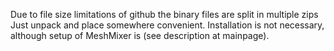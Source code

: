 Due to file size limitations of github the binary files are split in multiple zips
Just unpack and place somewhere convenient.
Installation is not necessary, although setup of MeshMixer is (see description at mainpage).